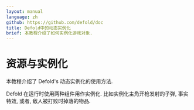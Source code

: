 ```yaml
---
layout: manual
language: zh
github: https://github.com/defold/doc
title: Defold中的动态实例化
brief: 本教程介绍了如何实例化游戏对象.
---
```


# 资源与实例化

本教程介绍了 Defold's 动态实例化的使用方法.

Defold 在运行时使用两种组件用作实例化. 比如实例化主角开枪发射的子弹, 事实特效, 或者, 敌人被打败时掉落的物品.



